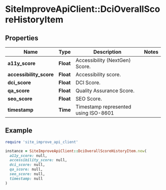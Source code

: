# SiteImproveApiClient::DciOverallScoreHistoryItem

## Properties

| Name | Type | Description | Notes |
| ---- | ---- | ----------- | ----- |
| **a11y_score** | **Float** | Accessibility (NextGen) Score.   |  |
| **accessibility_score** | **Float** | Accessibility score. |  |
| **dci_score** | **Float** | DCI Score. |  |
| **qa_score** | **Float** | Quality Assurance Score. |  |
| **seo_score** | **Float** | SEO Score. |  |
| **timestamp** | **Time** | Timestamp represented using ISO-8601 |  |

## Example

```ruby
require 'site_improve_api_client'

instance = SiteImproveApiClient::DciOverallScoreHistoryItem.new(
  a11y_score: null,
  accessibility_score: null,
  dci_score: null,
  qa_score: null,
  seo_score: null,
  timestamp: null
)
```

